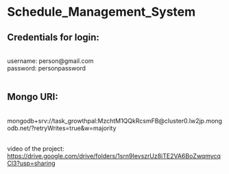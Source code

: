 # Schedule_Management_System

<h2>Credentials for login:</h2> <br />
  username: person@gmail.com   <br />
  password: personpassword <br />
<br />
<h2>Mongo URI:</h2> <br />
  mongodb+srv://task_growthpal:MzchtM1QQkRcsmFB@cluster0.lw2jp.mongodb.net/?retryWrites=true&w=majority
 <br/> <br/>
 
 video of the project: <br/>https://drive.google.com/drive/folders/1srn9IevszrUz8iTE2VA6BoZwqmycqCl3?usp=sharing
 <br/> 

